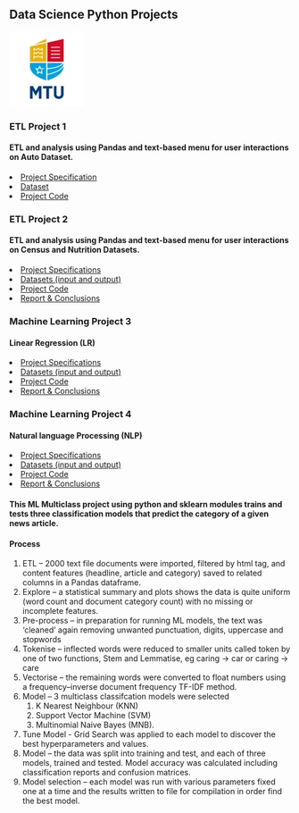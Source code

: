 ## Data Science Python Projects
![MTU Logo](/1/data/MTU_Logo.jpg)

### ETL Project 1
#### ETL and analysis using Pandas and text-based menu for user interactions on Auto Dataset.

<li><a href="https://github.com/bjmcnamee/ETL_and_ML_Python_Assignments/blob/main/1/COMP8060_ProjectSpecification-1.pdf">Project Specification</a></li>
<li><a href="https://github.com/bjmcnamee/ETL_and_ML_Python_Assignments/blob/main/1/data/importsAuto.csv">Dataset</a></li>
<li><a href="https://github.com/bjmcnamee/ETL_and_ML_Python_Assignments/blob/main/1/McNamee_R00207204_Lab8060.py">Project Code</a></li>

### ETL Project 2
#### ETL and analysis using Pandas and text-based menu for user interactions on Census and Nutrition Datasets.

<li><a href="https://github.com/bjmcnamee/ETL_and_ML_Python_Assignments/blob/main/2/COMP8060_ProjectSpecification-1.pdf">Project Specifications</a></li>
<li><a href="https://github.com/bjmcnamee/ETL_and_ML_Python_Assignments/blob/main/2/data">Datasets (input and output)</a></li>
<li><a href="https://github.com/bjmcnamee/ETL_and_ML_Python_Assignments/blob/main/2/McNamee_R00207204_Project.py">Project Code</a></li>
<li><a href="https://github.com/bjmcnamee/ETL_and_ML_Python_Assignments/blob/main/2/McNamee_R00207204_Report.pdf">Report & Conclusions</a></li>

### Machine Learning Project 3
#### Linear Regression (LR)
<li><a href="https://github.com/bjmcnamee/ETL_and_ML_Python_Assignments/blob/main/3/DATA8001%20Assignment%201%20Instructions.pdf">Project Specifications</a></li>
<li><a href="https://github.com/bjmcnamee/ETL_and_ML_Python_Assignments/blob/main/3/data">Datasets (input and output)</a></li>
<li><a href="https://github.com/bjmcnamee/ETL_and_ML_Python_Assignments/blob/main/3/R00207204_A1_Notebook.ipynb">Project Code</a></li>
<li><a href="https://github.com/bjmcnamee/ETL_and_ML_Python_Assignments/blob/main/3/R00207204_A1_Report.pdf">Report & Conclusions</a></li>

### Machine Learning Project 4
#### Natural language Processing (NLP)
<li><a href="https://github.com/bjmcnamee/ETL_and_ML_Python_Assignments/blob/main/4/DATA8001%20Assignment%202%20Instructions.pdf">Project Specifications</a></li>
<li><a href="https://github.com/bjmcnamee/ETL_and_ML_Python_Assignments/blob/main/4/data">Datasets (input and output)</a></li>
<li><a href="https://github.com/bjmcnamee/ETL_and_ML_Python_Assignments/blob/main/4/R00207204_A2_Notebook.ipynb">Project Code</a></li>
<li><a href="https://github.com/bjmcnamee/ETL_and_ML_Python_Assignments/blob/main/4/R00207204_A2_Report.pdf">Report & Conclusions</a></li>

#### This ML Multiclass project using python and sklearn modules trains and tests three classification models that predict the category of a given news article.
#### Process
  1. ETL – 2000 text file documents were imported, filtered by html tag, and content features (headline, article and category) saved to related columns in a Pandas dataframe.
  2. Explore – a statistical summary and plots shows the data is quite uniform (word count and document category count) with no missing or incomplete features.
  3. Pre-process – in preparation for running ML models, the text was ‘cleaned’ again removing unwanted punctuation, digits, uppercase and stopwords
  4. Tokenise – inflected words were reduced to smaller units called token by one of two functions, Stem and Lemmatise, eg caring → car or caring → care
  5. Vectorise – the remaining words were converted to float numbers using a frequency–inverse document frequency TF-IDF method. 
  6. Model – 3 multiclass classifcation models were selected
      1. K Nearest Neighbour (KNN)
      2. Support Vector Machine (SVM)
      3. Multinomial Naive Bayes (MNB).
  7. Tune Model - Grid Search was applied to each model to discover the best hyperparameters and values.
  8. Model – the data was split into training and test, and each of three models, trained and tested. Model accuracy was calculated including classification reports and confusion matrices.
  9. Model selection – each model was run with various parameters fixed one at a time and the results written to file for compilation in order find the best model.

